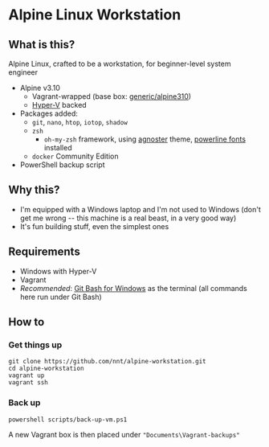 # Alpine Linux Workstation

## What is this?

Alpine Linux, crafted to be a workstation, for beginner-level system engineer
* Alpine v3.10
	* Vagrant-wrapped (base box: [generic/alpine310](https://app.vagrantup.com/generic/boxes/alpine310))
	* [Hyper-V](https://en.wikipedia.org/wiki/Hyper-V) backed
* Packages added:
	* `git`, `nano`, `htop`, `iotop`, `shadow`
	* `zsh`
		* `oh-my-zsh` framework, using [agnoster](https://github.com/robbyrussell/oh-my-zsh/wiki/Themes#agnoster) theme, [powerline fonts](https://github.com/powerline/fonts) installed
	* `docker` Community Edition
* PowerShell backup script

## Why this?

* I'm equipped with a Windows laptop and I'm not used to Windows (don't get me wrong -- this machine is a real beast, in a very good way)
* It's fun building stuff, even the simplest ones

## Requirements

* Windows with Hyper-V
* Vagrant
* _Recommended_: [Git Bash for Windows](https://git-scm.com/downloads) as the terminal (all commands here run under Git Bash)

## How to

### Get things up

```
git clone https://github.com/nnt/alpine-workstation.git
cd alpine-workstation
vagrant up
vagrant ssh
```

### Back up

```
powershell scripts/back-up-vm.ps1
```

A new Vagrant box is then placed under `"Documents\Vagrant-backups"`
